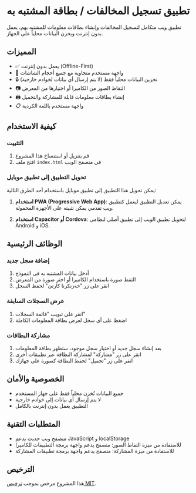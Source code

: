 # تطبيق تسجيل المخالفات / بطاقة المشتبه به

تطبيق ويب متكامل لتسجيل المخالفات وإنشاء بطاقات معلومات للمشتبه بهم، يعمل بدون إنترنت ويخزن البيانات محلياً على الجهاز.

## المميزات

- ✅ يعمل بدون إنترنت (Offline-First)
- 📱 واجهة مستخدم متجاوبة مع جميع أحجام الشاشات
- 🔒 تخزين البيانات محلياً فقط (لا يتم إرسال أي بيانات لخوادم خارجية)
- 📷 التقاط الصور من الكاميرا أو اختيارها من المعرض
- 🖨️ إنشاء بطاقات معلومات قابلة للمشاركة والتحميل
- 📋 واجهة مستخدم باللغة الكردية

## كيفية الاستخدام

### التثبيت

1. قم بتنزيل أو استنساخ هذا المشروع
2. افتح ملف `index.html` في متصفح الويب

### تحويل التطبيق إلى تطبيق موبايل

يمكن تحويل هذا التطبيق إلى تطبيق موبايل باستخدام أحد الطرق التالية:

1. **استخدام PWA (Progressive Web App)**: يمكن تعديل التطبيق ليعمل كتطبيق ويب تقدمي يمكن تثبيته على الأجهزة المحمولة.

2. **استخدام Capacitor أو Cordova**: لتحويل تطبيق الويب إلى تطبيق أصلي لنظامي Android و iOS.

## الوظائف الرئيسية

### إضافة سجل جديد

1. أدخل بيانات المشتبه به في النموذج
2. التقط صورة باستخدام الكاميرا أو اختر صورة من المعرض
3. انقر على زر "خەزنكرنا كارتێ" لحفظ السجل

### عرض السجلات السابقة

1. انقر على تبويب "قائمة السجلات"
2. اضغط على أي سجل لعرض بطاقة المعلومات الكاملة

### مشاركة البطاقات

1. بعد إنشاء سجل جديد أو اختيار سجل موجود، ستظهر بطاقة المعلومات
2. انقر على زر "مشاركة" لمشاركة البطاقة عبر تطبيقات أخرى
3. انقر على زر "تحميل" لحفظ البطاقة كصورة على جهازك

## الخصوصية والأمان

- جميع البيانات تُخزن محلياً فقط على جهاز المستخدم
- لا يتم إرسال أي بيانات إلى خوادم خارجية
- التطبيق يعمل بدون إنترنت بالكامل

## المتطلبات التقنية

- متصفح ويب حديث يدعم JavaScript و localStorage
- للاستفادة من ميزة التقاط الصور: متصفح يدعم واجهة برمجة التطبيقات للكاميرا
- للاستفادة من ميزة المشاركة: متصفح يدعم واجهة برمجة تطبيقات المشاركة

## الترخيص

هذا المشروع مرخص بموجب [ترخيص MIT](LICENSE).